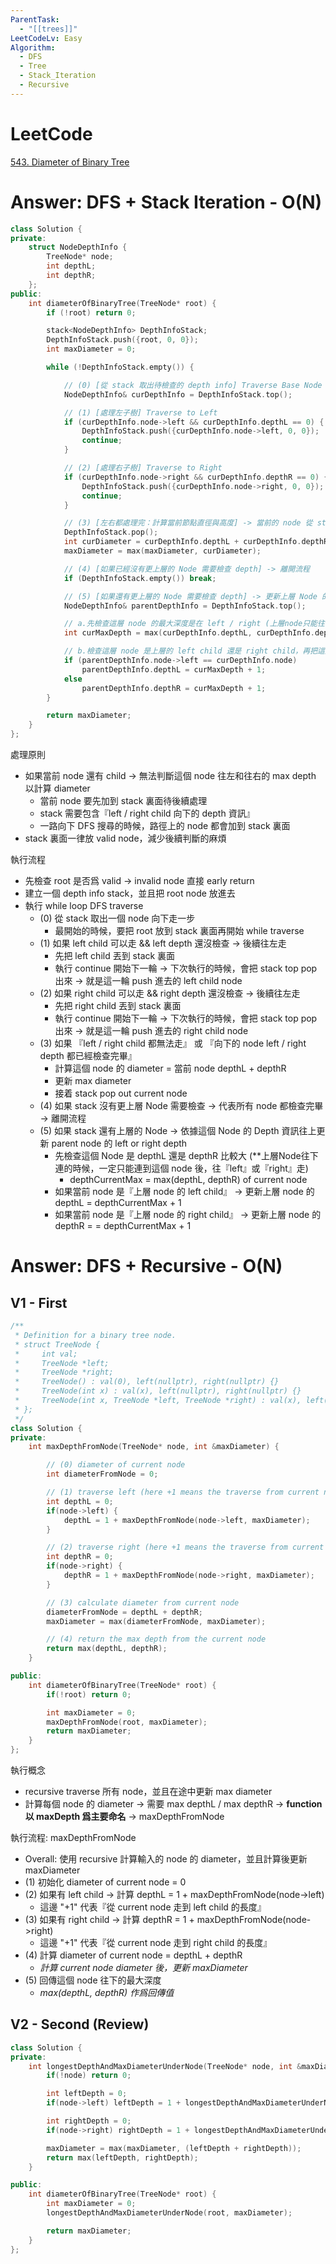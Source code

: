 ```yaml
---
ParentTask:
  - "[[trees]]"
LeetCodeLv: Easy
Algorithm:
  - DFS
  - Tree
  - Stack_Iteration
  - Recursive
---
```


# LeetCode
[543. Diameter of Binary Tree](https://leetcode.com/problems/diameter-of-binary-tree/)

# Answer: DFS + Stack Iteration - O(N)
```Cpp
class Solution {
private:
    struct NodeDepthInfo {
        TreeNode* node;
        int depthL;
        int depthR;
    };
public:
    int diameterOfBinaryTree(TreeNode* root) {
        if (!root) return 0;

        stack<NodeDepthInfo> DepthInfoStack;
        DepthInfoStack.push({root, 0, 0});
        int maxDiameter = 0;

        while (!DepthInfoStack.empty()) {

			// (0) [從 stack 取出待檢查的 depth info] Traverse Base Node
            NodeDepthInfo& curDepthInfo = DepthInfoStack.top();

            // (1) [處理左子樹] Traverse to Left
            if (curDepthInfo.node->left && curDepthInfo.depthL == 0) {
                DepthInfoStack.push({curDepthInfo.node->left, 0, 0});
                continue;
            }

            // (2) [處理右子樹] Traverse to Right
            if (curDepthInfo.node->right && curDepthInfo.depthR == 0) {
                DepthInfoStack.push({curDepthInfo.node->right, 0, 0});
                continue;
            }

            // (3) [左右都處理完：計算當前節點直徑與高度] -> 當前的 node 從 stack pop 出來
            DepthInfoStack.pop();
            int curDiameter = curDepthInfo.depthL + curDepthInfo.depthR;
            maxDiameter = max(maxDiameter, curDiameter);

			// (4) [如果已經沒有更上層的 Node 需要檢查 depth] -> 離開流程
            if (DepthInfoStack.empty()) break;

			// (5) [如果還有更上層的 Node 需要檢查 depth] -> 更新上層 Node 的 Depth
            NodeDepthInfo& parentDepthInfo = DepthInfoStack.top();

			// a.先檢查這層 node 的最大深度是在 left / right (上層node只能往下接到這層 node 的 left or right)
            int curMaxDepth = max(curDepthInfo.depthL, curDepthInfo.depthR);

			// b.檢查這層 node 是上層的 left child 還是 right child，再把這層的 depthMax 更新到上層的 depthL / depthR
            if (parentDepthInfo.node->left == curDepthInfo.node)
                parentDepthInfo.depthL = curMaxDepth + 1;
            else
                parentDepthInfo.depthR = curMaxDepth + 1;
        }

        return maxDiameter;
    }
};
```

處理原則
- 如果當前 node 還有 child -> 無法判斷這個 node 往左和往右的 max depth 以計算 diameter
	- 當前 node 要先加到 stack 裏面待後續處理
	- stack 需要包含『left / right child 向下的 depth 資訊』
	- 一路向下 DFS 搜尋的時候，路徑上的 node 都會加到 stack 裏面
- stack 裏面一律放 valid node，減少後續判斷的麻煩

執行流程
- 先檢查 root 是否爲 valid -> invalid node 直接 early return
- 建立一個 depth info stack，並且把 root node 放進去
- 執行 while loop DFS traverse
	- (0) 從 stack 取出一個 node 向下走一步
		- 最開始的時候，要把 root 放到 stack 裏面再開始 while traverse
	- (1) 如果 left child 可以走 && left depth 還沒檢查 -> 後續往左走
		- 先把 left child 丟到 stack 裏面
		- 執行 continue 開始下一輪 -> 下次執行的時候，會把 stack top pop 出來 -> 就是這一輪 push 進去的 left child node
	- (2) 如果 right child 可以走 && right depth 還沒檢查 -> 後續往左走
		- 先把 right child 丟到 stack 裏面
		- 執行 continue 開始下一輪 -> 下次執行的時候，會把 stack top pop 出來 -> 就是這一輪 push 進去的 right child node
	- (3) 如果 『left / right child 都無法走』 或 『向下的 node left / right depth 都已經檢查完畢』
		- 計算這個 node 的 diameter = 當前 node depthL + depthR
		- 更新 max diameter
		- 接着 stack pop out current node
	- (4) 如果 stack 沒有更上層 Node 需要檢查 -> 代表所有 node 都檢查完畢 -> 離開流程
	- (5) 如果 stack 還有上層的 Node -> 依據這個 Node 的 Depth 資訊往上更新 parent node 的 left or right depth
		- 先檢查這個 Node 是 depthL 還是 depthR 比較大 (**上層Node往下連的時候，一定只能連到這個 node 後，往『left』或『right』走)
			- depthCurrentMax = max(depthL, depthR) of current node
		- 如果當前 node 是『上層 node 的 left child』 -> 更新上層 node 的 depthL = depthCurrentMax + 1
		- 如果當前 node 是『上層 node 的 right child』 -> 更新上層 node 的 depthR = = depthCurrentMax + 1

# Answer: DFS + Recursive - O(N)
## V1 - First
```Cpp
/**
 * Definition for a binary tree node.
 * struct TreeNode {
 *     int val;
 *     TreeNode *left;
 *     TreeNode *right;
 *     TreeNode() : val(0), left(nullptr), right(nullptr) {}
 *     TreeNode(int x) : val(x), left(nullptr), right(nullptr) {}
 *     TreeNode(int x, TreeNode *left, TreeNode *right) : val(x), left(left), right(right) {}
 * };
 */
class Solution {
private:
    int maxDepthFromNode(TreeNode* node, int &maxDiameter) {

        // (0) diameter of current node
        int diameterFromNode = 0;

        // (1) traverse left (here +1 means the traverse from current node to left child)
        int depthL = 0;
        if(node->left) {
            depthL = 1 + maxDepthFromNode(node->left, maxDiameter);
        }

        // (2) traverse right (here +1 means the traverse from current node to right child)
        int depthR = 0;
        if(node->right) {
            depthR = 1 + maxDepthFromNode(node->right, maxDiameter);
        }

        // (3) calculate diameter from current node
        diameterFromNode = depthL + depthR;
        maxDiameter = max(diameterFromNode, maxDiameter);

        // (4) return the max depth from the current node
        return max(depthL, depthR);
    }

public:
    int diameterOfBinaryTree(TreeNode* root) {
        if(!root) return 0;

        int maxDiameter = 0;
        maxDepthFromNode(root, maxDiameter);
        return maxDiameter;
    }
};
```
執行概念
- recursive traverse 所有 node，並且在途中更新 max diameter
- 計算每個 node 的 diameter -> 需要 max depthL / max depthR -> **function 以 maxDepth 爲主要命名** -> maxDepthFromNode

執行流程: maxDepthFromNode
- Overall: 使用 recursive 計算輸入的 node 的 diameter，並且計算後更新 maxDiameter
- (1) 初始化 diameter of current node = 0
- (2) 如果有 left child -> 計算 depthL = 1 + maxDepthFromNode(node->left)
	- 這邊 "+1" 代表『從 current node 走到 left child 的長度』
- (3) 如果有 right child -> 計算 depthR = 1 + maxDepthFromNode(node->right)
	- 這邊 "+1" 代表『從 current node 走到 right child 的長度』
- (4) 計算 diameter of current node = depthL + depthR
	- *計算 current node diameter 後，更新 maxDiameter*
- (5) 回傳這個 node 往下的最大深度
	- *max(depthL, depthR) 作爲回傳值*

## V2 - Second (Review)
```Cpp
class Solution {
private:
    int longestDepthAndMaxDiameterUnderNode(TreeNode* node, int &maxDiameter) {
        if(!node) return 0;

        int leftDepth = 0;
        if(node->left) leftDepth = 1 + longestDepthAndMaxDiameterUnderNode(node->left, maxDiameter);

        int rightDepth = 0;
        if(node->right) rightDepth = 1 + longestDepthAndMaxDiameterUnderNode(node->right, maxDiameter);

        maxDiameter = max(maxDiameter, (leftDepth + rightDepth));
        return max(leftDepth, rightDepth);
    }

public:
    int diameterOfBinaryTree(TreeNode* root) {
        int maxDiameter = 0;
        longestDepthAndMaxDiameterUnderNode(root, maxDiameter);

        return maxDiameter;
    }
};
```